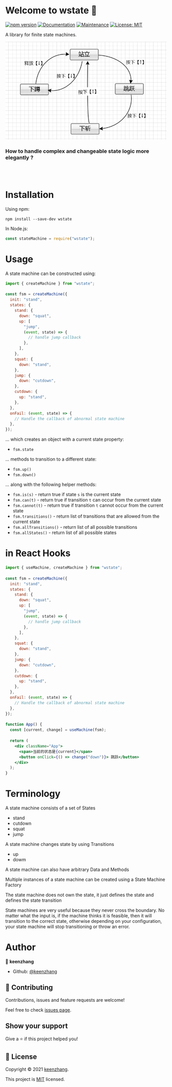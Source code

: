 # Welcome to wstate 👋

[![npm version](https://img.shields.io/npm/v/wstate.svg?style=flat)](https://www.npmjs.com/package/wstate)
[![Documentation](https://img.shields.io/badge/documentation-yes-brightgreen.svg)](https://github.com/zhangkun-Jser/wstate#readme)
[![Maintenance](https://img.shields.io/badge/Maintained%3F-yes-green.svg)](https://github.com/zhangkun-Jser/wstate/graphs/commit-activity)
[![License: MIT](https://img.shields.io/badge/License-MIT-yellow.svg)](https://github.com/zhangkun-Jser/wstate/blob/master/LICENSE)

A library for finite state machines.

![matter state machine](examples/状态机.jpg_webp)

### How to handle complex and changeable state logic more elegantly ?

<br>

<br>

# Installation

Using npm:

```shell
npm install --save-dev wstate
```

In Node.js:

```javascript
const stateMachine = require("wstate");
```

# Usage

A state machine can be constructed using:

```js
import { createMachine } from "wstate";

const fsm = createMachine({
  init: "stand",
  states: {
    stand: {
      down: "squat",
      up: [
        "jump",
        (event, state) => {
          // handle jump callback
        },
      ],
    },
    squat: {
      down: "stand",
    },
    jump: {
      down: "cutdown",
    },
    cutdown: {
      up: "stand",
    },
  },
  onFail: (event, state) => {
    // Handle the callback of abnormal state machine
  },
});
```

... which creates an object with a current state property:

- `fsm.state`

... methods to transition to a different state:

- `fsm.up()`
- `fsm.down()`

... along with the following helper methods:

- `fsm.is(s)` - return true if state `s` is the current state
- `fsm.can(t)` - return true if transition `t` can occur from the current state
- `fsm.cannot(t)` - return true if transition `t` cannot occur from the current state
- `fsm.transitions()` - return list of transitions that are allowed from the current state
- `fsm.allTransitions()` - return list of all possible transitions
- `fsm.allStates()` - return list of all possible states

# in React Hooks

```jsx
import { useMachine, createMachine } from "wstate";

const fsm = createMachine({
  init: "stand",
  states: {
    stand: {
      down: "squat",
      up: [
        "jump",
        (event, state) => {
          // handle jump callback
        },
      ],
    },
    squat: {
      down: "stand",
    },
    jump: {
      down: "cutdown",
    },
    cutdown: {
      up: "stand",
    },
  },
  onFail: (event, state) => {
    // Handle the callback of abnormal state machine
  },
});

function App() {
  const [current, change] = useMachine(fsm);

  return (
    <div className="App">
      <span>当前的状态是{current}</span>
      <button onClick={() => change("down")}> 跳跃</button>
    </div>
  );
}
```

# Terminology

A state machine consists of a set of States

- stand
- cutdown
- squat
- jump

A state machine changes state by using Transitions

- up
- dowm

A state machine can also have arbitrary Data and Methods

Multiple instances of a state machine can be created using a State Machine Factory

The state machine does not own the state, it just defines the state and defines the state transition

State machines are very useful because they never cross the boundary. No matter what the input is, if the machine thinks it is feasible, then it will transition to the correct state, otherwise depending on your configuration, your state machine will stop transitioning or throw an error.

# Author

👤 **keenzhang**

- Github: [@keenzhang](https://github.com/zhangkun-Jser)

## 🤝 Contributing

Contributions, issues and feature requests are welcome!

Feel free to check [issues page](https://github.com/zhangkun-Jser/wstate/issues).

## Show your support

Give a ⭐️ if this project helped you!

## 📝 License

Copyright © 2021 [keenzhang](https://github.com/zhangkun-Jser).

This project is [MIT](https://github.com/zhangkun-Jser/wstate/blob/master/LICENSE) licensed.
